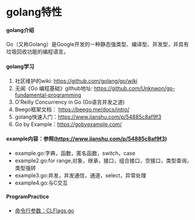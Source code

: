 # golang特性

#### golang介绍
Go（又称Golang）是Google开发的一种静态强类型、编译型、并发型，并具有垃圾回收功能的编程语言。

#### golang学习
1. 社区维护的wiki: https://github.com/golang/go/wiki
2. 无闻《Go 编程基础》github地址: https://github.com/Unknwon/go-fundamental-programming
3. O'Reilly Concurrency in Go (Go语言并发之道)
4. Beego框架文档： https://beego.me/docs/intro/
5. golang快速入门：https://www.jianshu.com/p/54885c8af9f3
6. Go by Example：https://gobyexample.com/

#### example内容：参照(https://www.jianshu.com/p/54885c8af9f3)
* example.go:字典，函数，匿名函数，switch，case
* example2.go:for range,对象，继承，接口，组合接口，空接口，类型查询，类型强转
* example3.go:并发，并发通信，通道，select，异常处理
* example4.go:与C交互

#### ProgramPractice
* [命令行参数：CLFlags.go](https://gitee.com/t102011/code_basket/tree/master/golang特性以及学习/practice/CLFlags.go)